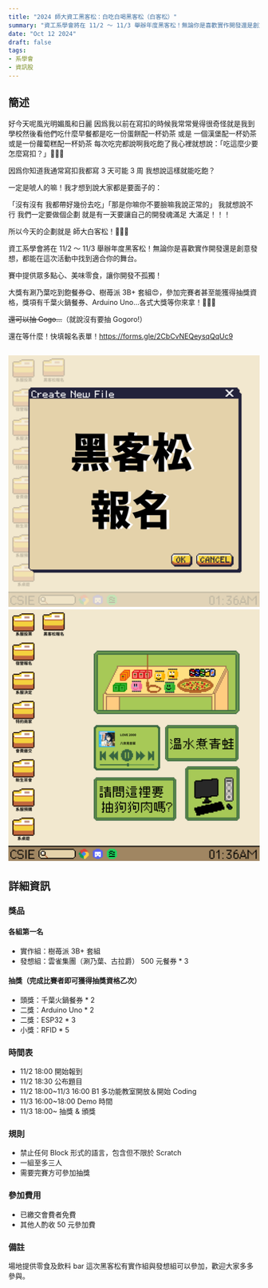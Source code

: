 ```yaml
---
title: "2024 師大資工黑客松：白吃白喝黑客松（白客松）"
summary: "資工系學會將在 11/2 ～ 11/3 舉辦年度黑客松！無論你是喜歡實作開發還是創意發想，都能在這次活動中找到適合你的舞台。"
date: "Oct 12 2024"
draft: false
tags:
- 系學會
- 資訊股
---
```

## 簡述
好今天呢風光明媚風和日麗 因爲我以前在寫扣的時候我常常覺得很奇怪就是我到學校然後看他們吃什麼早餐都是吃一份蛋餅配一杯奶茶 或是 一個漢堡配一杯奶茶 或是一份蘿蔔糕配一杯奶茶 每次吃完都說啊我吃飽了我心裡就想說：「吃這麼少要怎麼寫扣？」🥵🥵🥵

因爲你知道我通常寫扣我都寫 3 天可能 3 周 我想說這樣就能吃飽？

一定是唬人的嘛！我才想到說大家都是要面子的：

「沒有沒有 我都帶好幾份去吃」「那是你嘛你不要臉嘛我說正常的」
我就想說不行 我們一定要做個企劃 就是有一天要讓自己的開發魂滿足 大滿足！！！

所以今天的企劃就是 師大白客松！🎉🎉🎉

資工系學會將在 11/2 ～ 11/3 舉辦年度黑客松！無論你是喜歡實作開發還是創意發想，都能在這次活動中找到適合你的舞台。

賽中提供眾多點心、美味零食，讓你開發不孤獨！

大獎有涮乃葉吃到飽餐券😋、樹苺派 3B+ 套組😍，參加完賽者甚至能獲得抽獎資格，獎項有千葉火鍋餐券、Arduino Uno…各式大獎等你來拿！🛐🛐🛐

~~還可以抽 Gogo…~~（就說沒有要抽 Gogoro!）

還在等什麼！快填報名表單！https://forms.gle/2CbCvNEQeysqQqUc9

![image](./hackthon_title.png)
![image](./hackthon_content.png)
---

## 詳細資訊
### 獎品
#### 各組第一名
- 實作組：樹苺派 3B+ 套組
- 發想組：雲雀集團（涮乃葉、古拉爵） 500 元餐券 * 3
  
#### 抽獎（完成比賽者即可獲得抽獎資格乙次）
- 頭獎：千葉火鍋餐券 * 2
- 二獎：Arduino Uno * 2
- 二獎：ESP32 * 3
- 小獎：RFID * 5

### 時間表
- 11/2 18:00 開始報到
- 11/2 18:30 公布題目
- 11/2 18:00~11/3 16:00 B1 多功能教室開放＆開始 Coding
- 11/3 16:00~18:00 Demo 時間
- 11/3 18:00~ 抽獎 & 頒獎

### 規則
- 禁止任何 Block 形式的語言，包含但不限於 Scratch
- 一組至多三人
- 需要完賽方可參加抽獎

### 參加費用
- 已繳交會費者免費
- 其他人酌收 50 元參加費
  
### 備註
場地提供零食及飲料 bar
這次黑客松有實作組與發想組可以參加，歡迎大家多多參與。